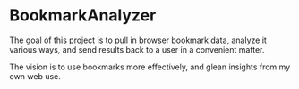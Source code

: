 # BookmarkAnalyzer

The goal of this project is to pull in browser bookmark data, analyze it various ways, and send results back to a user in a convenient matter.  

The vision is to use bookmarks more effectively, and glean insights from my own web use.
